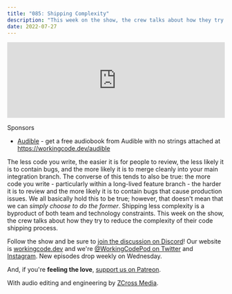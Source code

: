 ```yaml
---
title: "085: Shipping Complexity"
description: "This week on the show, the crew talks about how they try to reduce the complexity of their code shipping process"
date: 2022-07-27
---
```


<iframe allow="autoplay *; encrypted-media *; fullscreen *; clipboard-write" frameborder="0" height="175" style="width:100%;max-width:900px;overflow:hidden;background:transparent;" sandbox="allow-forms allow-popups allow-same-origin allow-scripts allow-storage-access-by-user-activation allow-top-navigation-by-user-activation" src="https://embed.podcasts.apple.com/us/podcast/085-shipping-complexity/id1544142288?i=1000571327737"></iframe>

Sponsors

- [Audible](https://workingcode.dev/audible) - get a free audiobook from Audible with no strings attached at https://workingcode.dev/audible

The less code you write, the easier it is for people to review, the less likely it is to contain bugs, and the more likely it is to merge cleanly into your main integration branch. The converse of this tends to also be true: the more code you write - particularly within a long-lived feature branch - the harder it is to review and the more likely it is to contain bugs that cause production issues. We all basically hold this to be true; however, that doesn't mean that we can _simply choose to do the former_. Shipping less complexity is a byproduct of both team and technology constraints. This week on the show, the crew talks about how they try to reduce the complexity of their code shipping process.

Follow the show and be sure to [join the discussion on Discord][working-code-discord]! Our website is [workingcode.dev][working-code] and we're [@WorkingCodePod on Twitter][working-code-twitter] and [Instagram][working-code-instagram]. New episodes drop weekly on Wednesday.

And, if you're **feeling the love**, [support us on Patreon][working-code-patreon].

[working-code]: https://workingcode.dev/
[working-code-discord]: https://workingcode.dev/discord/
[working-code-instagram]: https://www.instagram.com/workingcodepod/
[working-code-patreon]: https://www.patreon.com/workingcodepod
[working-code-twitter]: https://twitter.com/WorkingCodePod

With audio editing and engineering by [ZCross Media](https://www.zcross.media/).
